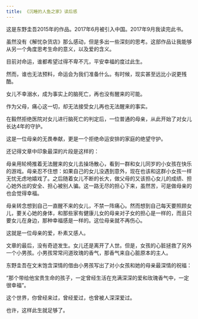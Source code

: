 ```yaml
---
title: 《沉睡的人鱼之家》读后感
---
```


这是东野圭吾2015年的作品。2017年6月被引入中国。2017年9月我读完此书。

虽然没有《解忧杂货店》那么感动，但是多出一些深刻的思考。这部作品让我能够从另一个角度思考生命的意义，以及爱的含义。

目前对命运，谁都希望过得不卑不亢，平安幸福的度过此生。

然而，谁也无法预料，命运会为我们准备什么。有时候，现实甚至远比小说更残酷。

女儿不幸溺水，成为事实上的脑死亡，再也没有醒来的可能。

作为父母，痛心这一切，却无法接受女儿再也无法醒来的事实。

在毅然拒绝医院对女儿进行脑死亡的判定后，一位普通的母亲，从此开始了对女儿长达4年的守护。

这是一位母亲的无畏奉献，更是一个拒绝命运安排的家庭的绝望守护。

还记得文章中印象最深的片段是这样的：

母亲用轮椅推着无法醒来的女儿去操场散心，看到一群和女儿同岁的小女孩在快乐的游戏。母亲忍不住想：如果自己的女儿没遇到意外，现在也该和这群小女孩一样无忧无虑地嬉戏了。之后随着女儿不断的长大，做父母的又该担心女儿的成绩、担心她外出的安全、担心被别人骗。这一路无尽的担心下来，虽然苦，可是做母亲的也会觉得幸福。

母亲转念想到自己一直醒不来的女儿，不禁一阵痛心。然而想到自己每天要照顾女儿，要关心她的身体，和那些家有健康儿女的母亲对子女的担心是一样的，而且只要女儿在身边，那种幸福感是一样的。这位母亲就不再伤心。

这就是一位母亲的爱，朴素又感人。

文章的最后，没有奇迹发生。女儿还是离开了人世。但是，女孩的心脏拯救了另外一个小男孩。小男孩常常问道玫瑰的香气，那香气来自心脏原本的主人。

东野圭吾在文末饱含深情的借由小男孩写出了对小女孩和她的母亲最深情的祝福：

“那个带给他宝贵生命的孩子，一定曾经生活在充满深深的爱和玫瑰香气中，一定很幸福”。

这个世界，你曾经来过，曾经爱过，也曾被人深深爱过。

也许，这样此生就足够了。